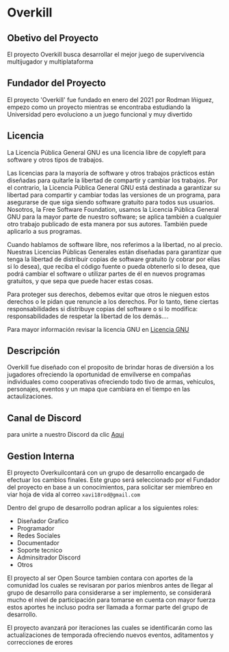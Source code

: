 # Overkill

## Obetivo del Proyecto

El proyecto Overkill busca desarrollar el mejor juego de supervivencia multijugador y multiplataforma

## Fundador del Proyecto

El proyecto 'Overkill' fue fundado en enero del 2021 por Rodman Iñiguez, empezo como un proyecto mientras se encontraba estudiando la Universidad pero evoluciono a un juego funcional y muy divertido

## Licencia 

La Licencia Pública General GNU es una licencia libre de copyleft para software y otros tipos de trabajos.

Las licencias para la mayoría de software y otros trabajos prácticos están diseñadas para quitarle la libertad de compartir y cambiar los trabajos. Por el contrario, la Licencia Pública General GNU está destinada a garantizar su libertad para compartir y cambiar todas las versiones de un programa, para asegurarse de que siga siendo software gratuito para todos sus usuarios. Nosotros, la Free Software Foundation, usamos la Licencia Pública General GNU para la mayor parte de nuestro software; se aplica también a cualquier otro trabajo publicado de esta manera por sus autores. También puede aplicarlo a sus programas.

Cuando hablamos de software libre, nos referimos a la libertad, no al precio. Nuestras Licencias Públicas Generales están diseñadas para garantizar que tenga la libertad de distribuir copias de software gratuito (y cobrar por ellas si lo desea), que reciba el código fuente o pueda obtenerlo si lo desea, que podrá cambiar el software o utilizar partes de él en nuevos programas gratuitos, y que sepa que puede hacer estas cosas.

Para proteger sus derechos, debemos evitar que otros le nieguen estos derechos o le pidan que renuncie a los derechos. Por lo tanto, tiene ciertas responsabilidades si distribuye copias del software o si lo modifica: responsabilidades de respetar la libertad de los demás....

Para mayor información revisar la licencia GNU en [Licencia GNU](https://opensource.org/licenses/GPL-3.0)

## Descripción

Overkill fue diseñado con el proposito de brindar horas de diversión a los jugadores ofreciendo la oportunidad de emvilverse en compañas individuales como cooperativas
ofreciendo todo tivo de armas, vehiculos, personajes, eventos y un mapa que cambiara en el tiempo en las actaulizaciones.

## Canal de Discord

para unirte a nuestro Discord da clic [Aqui](https://discord.gg/qAfhuVV7Ah)

## Gestion Interna

El proyecto Overkuilcontará con un grupo de desarrollo encargado de efectuar los cambios finales. Este grupo será seleccionado por el Fundador del proyecto en base a un conocimientos, para solicitar ser miembreo en viar hoja de vida al correo `xavi18rod@gmail.com` 

Dentro del grupo de desarrollo podran aplicar a los siguientes roles:
* Diseñador Grafico
* Programador
* Redes Sociales
* Documentador
* Soporte tecnico
* Adminsitrador Discord
* Otros
 
El proyecto al ser Open Source tambien contara con aportes de la comunidad los cuales se revisaran por parios mienbros antes de llegar al grupo de desarrollo para considerarse a ser implemento, se considerará mucho el nivel de participación para tomarse en cuenta con mayor fuerza estos aportes he incluso podra ser llamada a formar parte del grupo de desarrollo.

El proyecto avanzará por iteraciones las cuales se identificarán como las actualizaciones de temporada ofreciendo nuevos eventos, aditamentos y correcciones de erores





